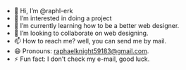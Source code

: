 - 👋 Hi, I’m @raphl-erk
- 👀 I’m interested in doing a project
- 🌱 I’m currently learning how to be a better web designer.
- 💞️ I’m looking to collaborate on web designing.
- 📫 How to reach me? well, you can send me by mail.
- 😄 Pronouns: raphaelknight59183@gmail.com.
- ⚡ Fun fact: I don't check my e-mail, good luck.

<!---
raphl-erk/raphl-erk is a ✨ special ✨ repository because its `README.md` (this file) appears on your GitHub profile.
You can click the Preview link to take a look at your changes.
--->
